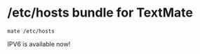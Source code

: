 /etc/hosts bundle for TextMate
==============================
    mate /etc/hosts
IPV6 is available now!
